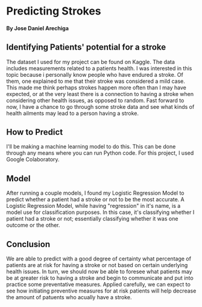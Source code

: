 # Predicting Strokes
#### By Jose Daniel Arechiga

## Identifying Patients' potential for a stroke
The dataset I used for my project can be found on Kaggle. The data includes measurements related to a patients health. I was interested in this topic because i personally know people who have endured a stroke. Of them, one explained to me that their stroke was considered a mild case. This made me think perhaps strokes happen more often than I may have expected, or at the very least there is a connection to having a stroke when considering other health issues, as opposed to random. Fast forward to now, I have a chance to go through some stroke data and see what kinds of health ailments may lead to a person having a stroke.

## How to Predict
I'll be making a machine learning model to do this. This can be done through any means where you can run Python code. For this project, I used Google Colaboratory.

## Model
After running a couple models, I found my Logistic Regression Model to predict whether a patient had a stroke or not to be the most accurate. A Logistic Regression Model, while having "regression" in it's name, is a model use for classification purposes. In this case, it's classifying whether I patient had a stroke or not; essentially classifying whether it was one outcome or the other.

## Conclusion
We are able to predict with a good degree of certainty what percentage of patients are at risk for having a stroke or not based on certain underlying health issues. In turn, we should now be able to foresee what patients may be at greater risk to having a stroke and begin to communicate and put into practice some preventative measures. Applied carefully, we can expect to see how initiating preventive measures for at risk patients will help decrease the amount of patuents who acually have a stroke.
